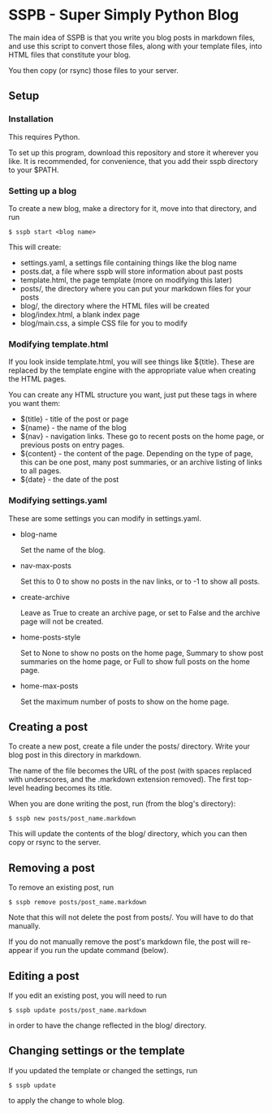 
SSPB - Super Simply Python Blog
===============================

The main idea of SSPB is that you write you blog posts in markdown
files, and use this script to convert those files, along with your
template files, into HTML files that constitute your blog. 

You then copy (or rsync) those files to your server. 


Setup
-----

### Installation

This requires Python.

To set up this program, download this repository and store it wherever
you like. It is recommended, for convenience, that you add their sspb
directory to your $PATH.

### Setting up a blog

To create a new blog, make a directory for it, move into that
directory, and run

    $ sspb start <blog name>

This will create:
- settings.yaml, a settings file containing things like the blog name
- posts.dat, a file where sspb will store information about past posts
- template.html, the page template (more on modifying this later)
- posts/, the directory where you can put your markdown files for your
posts
- blog/, the directory where the HTML files will be created
- blog/index.html, a blank index page
- blog/main.css, a simple CSS file for you to modify

### Modifying template.html

If you look inside template.html, you will see things like
${title}. These are replaced by the template engine with the
appropriate value when creating the HTML pages. 

You can create any HTML structure you want, just put these tags in
where you want them:
- $(title} - title of the post or page
- ${name} - the name of the blog
- ${nav} - navigation links. These go to recent posts on the home
page, or previous posts on entry pages.
- ${content} - the content of the page. Depending on the type of page,
this can be one post, many post summaries, or an archive listing of
links to all pages. 
- ${date} - the date of the post

### Modifying settings.yaml

These are some settings you can modify in settings.yaml. 

- blog-name

  Set the name of the blog.

- nav-max-posts
  
  Set this to 0 to show no posts in the nav links, or to -1 to show
  all posts.

- create-archive

  Leave as True to create an archive page, or set to False and the
  archive page will not be created.

- home-posts-style

  Set to None to show no posts on the home page, Summary to show post
  summaries on the home page, or Full to show full posts on the home
  page. 

- home-max-posts

  Set the maximum number of posts to show on the home page. 


Creating a post
---------------

To create a new post, create a file under the posts/ directory. Write
your blog post in this directory in markdown. 

The name of the file becomes the URL of the post (with spaces
replaced with underscores, and the .markdown extension removed).
The first top-level heading becomes its title.  

When you are done writing the post, run (from the blog's directory):

    $ sspb new posts/post_name.markdown

This will update the contents of the blog/ directory, which you can
then copy or rsync to the server.


Removing a post
---------------

To remove an existing post, run

    $ sspb remove posts/post_name.markdown

Note that this will not delete the post from posts/. You will have to
do that manually. 

If you do not manually remove the post's markdown file, the post will
re-appear if you run the update command (below). 


Editing a post
--------------

If you edit an existing post, you will need to run

    $ sspb update posts/post_name.markdown

in order to have the change reflected in the blog/ directory.


Changing settings or the template
---------------------------------

If you updated the template or changed the settings, run

    $ sspb update

to apply the change to whole blog.






